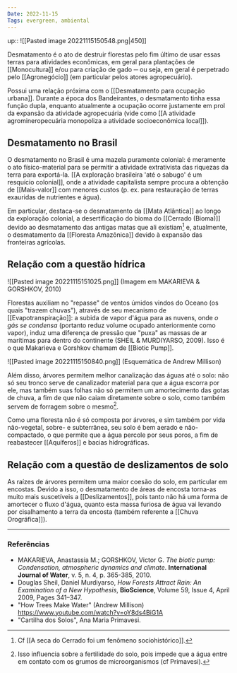```yaml
---
Date: 2022-11-15
Tags: evergreen, ambiental
---
```

up:: 
![[Pasted image 20221115150548.png|450]]

Desmatamento é o ato de destruir florestas pelo fim último de usar essas terras para atividades econômicas, em geral para plantações de [[Monocultura]] e/ou para criação de gado ─ ou seja, em geral é perpetrado pelo [[Agronegócio]] (em particular pelos atores agropecuário). 

Possui uma relação próxima com o [[Desmatamento para ocupação urbana]]. Durante a época dos Bandeirantes, o desmatamento tinha essa função dupla, enquanto atualmente a ocupação ocorre justamente em prol da expansão da atividade agropecuária (vide como [[A atividade agromineropecuária monopoliza a atividade socioeconômica local]]).

## Desmatamento no Brasil
O desmatamento no Brasil é uma mazela puramente colonial: é meramente o ato físico-material para se permitir a atividade extrativista das riquezas da terra para exportá-la. [[A exploração brasileira 'até o sabugo' é um resquício colonial]], onde a atividade capitalista sempre procura a obtenção de [[Mais-valor]] com menores custos (p. ex. para restauração de terras exauridas de nutrientes e água). 

Em particular, destaca-se o desmatamento da [[Mata Atlântica]] ao longo da exploração colonial, a desertificação do bioma do [[Cerrado (Bioma)]] devido ao desmatamento das antigas matas que ali existiam[^2] e, atualmente, o desmatamento da [[Floresta Amazônica]] devido à expansão das fronteiras agrícolas.

## Relação com a questão hídrica
![[Pasted image 20221115151025.png]]
(Imagem em MAKARIEVA & GORSHKOV, 2010)

Florestas auxiliam no "repasse" de ventos úmidos vindos do Oceano (os quais "trazem chuvas"), através de seu mecanismo de [[Evapotranspiração]]: a subida de vapor d'água para as nuvens, onde *o gás se condensa* (portanto reduz volume ocupado anteriormente como vapor), induz uma diferença de pressão que "puxa" as massas de ar marítimas para dentro do continente (SHEIL & MURDIYARSO, 2009). Isso é o que Makarieva e Gorshkov chamam de [[Biotic Pump]]. 

![[Pasted image 20221115150840.png]]
(Esquemática de Andrew Millison)

Além disso, árvores permitem melhor canalização das águas até o solo: não só seu tronco serve de canalizador material para que a água escorra por ele, mas também suas folhas não só permitem um amortecimento das gotas de chuva, a fim de que não caiam diretamente sobre o solo, como também servem de forragem sobre o mesmo[^1]. 

Como uma floresta não é só composta por árvores, e sim também por vida não-vegetal, sobre- e subterrânea, seu solo é bem aerado e não-compactado, o que permite que a água percole por seus poros, a fim de reabastecer [[Aquíferos]] e bacias hidrográficas.

## Relação com a questão de deslizamentos de solo
As raízes de árvores permitem uma maior coesão do solo, em particular em encostas. Devido a isso, o desmatamento de áreas de encosta torna-as muito mais suscetíveis a [[Deslizamentos]], pois tanto não há uma forma de amortecer o fluxo d'água, quanto esta massa furiosa de água vai levando por cisalhamento a terra da encosta (também referente a [[Chuva Orográfica]]).

---
### Referências
- MAKARIEVA, Anastassia M.; GORSHKOV, Victor G. *The biotic pump: Condensation, atmospheric dynamics and climate*. **International Journal of Water**, v. 5, n. 4, p. 365-385, 2010.
- Douglas Sheil, Daniel Murdiyarso, *How Forests Attract Rain: An Examination of a New Hypothesis*, **BioScience**, Volume 59, Issue 4, April 2009, Pages 341–347.
- "How Trees Make Water" (Andrew Millison) https://www.youtube.com/watch?v=oY8ds4BiG1A
- "Cartilha dos Solos", Ana Maria Primavesi.

[^1]: Isso influencia sobre a fertilidade do solo, pois impede que a água entre em contato com os grumos de microorganismos (cf Primavesi).
[^2]: Cf [[A seca do Cerrado foi um fenômeno sociohistórico]].